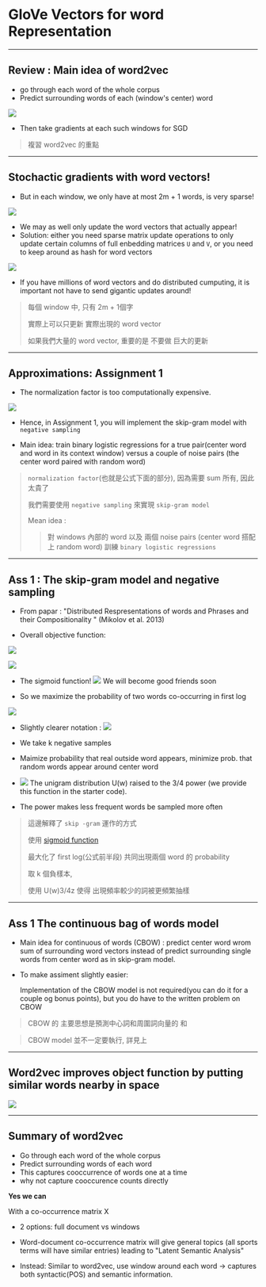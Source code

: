 # GloVe Vectors for word Representation


---

## Review : Main idea of word2vec

- go through each word of the whole corpus
- Predict surrounding words of each (window's center)
	word
	
![](https://github.com/jneo8/CS224n/blob/master/images/wod2vec_2.png?raw=true)

	
- Then take gradients at each such windows for SGD

> 複習 word2vec 的重點

---

## Stochactic gradients with word vectors!

- But in each window, we only have at most 2m + 1 words, is very sparse!

![](https://github.com/jneo8/CS224n/blob/master/images/glove_1.png?raw=true)

- We may as well only update the word vectors that actually appear!
- Solution: 
	either you need sparse matrix update operations to only update certain columns of full enbedding matrices `U` and `V`, or you need to keep around as hash for word vectors


![](https://github.com/jneo8/CS224n/blob/master/images/glove_2.png?raw=true)


- If you have millions of word vectors and do distributed cumputing, it is important not have to send gigantic updates around!


> 每個 window 中, 只有 2m + 1個字
> 
> 實際上可以只更新 實際出現的 word vector
> 
> 如果我們大量的  word vector, 重要的是 不要做 巨大的更新

---

## Approximations: Assignment 1

- The normalization factor is too computationally expensive.


![](https://github.com/jneo8/CS224n/blob/master/images/wod2vec_2.png?raw=true)


- Hence, in Assignment 1, you will implement the skip-gram model with `negative sampling`

- Main idea: train binary logistic regressions for a true pair(center word and word in its context window) versus a couple of noise pairs (the center word paired with random word)

> `normalization factor`(也就是公式下面的部分), 因為需要 sum 所有, 因此太貴了
> 
> 我們需要使用  `negative sampling` 來實現 `skip-gram model`
> 
> Mean idea : 
> > 對 windows 內部的 word 以及 兩個  noise pairs (center word 搭配上 random word) 訓練  `binary logistic regressions`


---

## Ass 1 : The skip-gram model and negative sampling

- From papar : "Distributed Respresentations of words and Phrases and their Compositionality " (Mikolov et al. 2013)- Overall objective function: 

![](https://github.com/jneo8/CS224n/blob/master/images/glove_3.png?raw=true)


![](https://github.com/jneo8/CS224n/blob/master/images/glove_4.png?raw=true)

- The sigmoid function! 
![](https://github.com/jneo8/CS224n/blob/master/images/glove_6.png?raw=true)
We will become good friends soon

- So we maximize the probability of two words co-occurring in first log 

 ![](https://github.com/jneo8/CS224n/blob/master/images/glove_5.png?raw=true)

- Slightly clearer notation : 
  ![](https://github.com/jneo8/CS224n/blob/master/images/glove_7.png?raw=true)
  
 - We take k negative samples
 - Maimize probability that real outside word appears, minimize prob. that random words appear around center word
 
 - ![](https://github.com/jneo8/CS224n/blob/master/images/glove_8.png?raw=true)
  	The unigram distribution U(w) raised to the 3/4 power (we provide this function in the starter code).
  	
  - The power makes less frequent words be sampled more often

> 這邊解釋了 `skip -gram` 運作的方式
> 
> 使用  [sigmoid function](https://zh.wikipedia.org/wiki/S函数)
> 
> 最大化了 first log(公式前半段) 共同出現兩個 word 的 probability
> 
> 取 k 個負樣本,
> 
> 使用 U(w)3/4z 使得 出現頻率較少的詞被更頻繁抽樣


---

## Ass 1 The continuous bag of words model

- Main idea for continuous of words (CBOW) : predict center word wrom sum of surrounding word vectors instead of predict surrounding single words from center word as in skip-gram model.

- To make assiment slightly easier:
	
	Implementation of the CBOW model is not required(you can do it for a couple og bonus points), but you do have to the written problem on CBOW


> CBOW 的 主要思想是預測中心詞和周圍詞向量的 和

> CBOW model 並不一定要執行, 詳見上

---

## Word2vec improves object function by putting similar words nearby in space

![](https://github.com/jneo8/CS224n/blob/master/images/glove_9.png?raw=true)

---

## Summary of word2vec

- Go through each word of the whole corpus
- Predict surrounding words of each word
- This captures cooccurrence of words one at a time
- why not capture cooccurence counts directly

**Yes we can**

With a co-occurrence matrix X

- 2 options: full document vs windows
- Word-document co-occurrence matrix will give general topics (all sports terms will have similar entries) leading to "Latent Semantic Analysis"


- Instead: Similar to word2vec, use window around each word -> captures both syntactic(POS) and semantic information.



  











	

